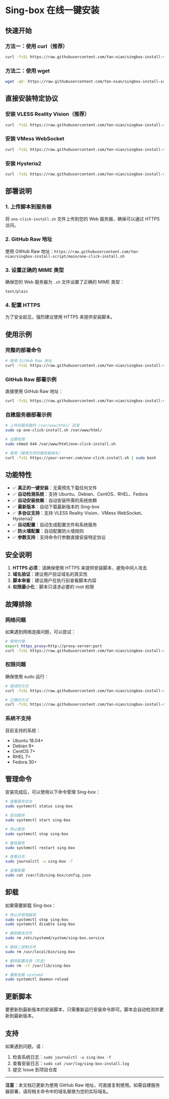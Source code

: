 # Sing-box 在线一键安装

## 快速开始

### 方法一：使用 curl（推荐）
```bash
curl -fsSL https://raw.githubusercontent.com/Yan-nian/singbox-install-script/main/one-click-install.sh | sudo bash
```

### 方法二：使用 wget
```bash
wget -qO- https://raw.githubusercontent.com/Yan-nian/singbox-install-script/main/one-click-install.sh | sudo bash
```

## 直接安装特定协议

### 安装 VLESS Reality Vision（推荐）
```bash
curl -fsSL https://raw.githubusercontent.com/Yan-nian/singbox-install-script/main/one-click-install.sh | sudo bash -s -- --vless
```

### 安装 VMess WebSocket
```bash
curl -fsSL https://raw.githubusercontent.com/Yan-nian/singbox-install-script/main/one-click-install.sh | sudo bash -s -- --vmess
```

### 安装 Hysteria2
```bash
curl -fsSL https://raw.githubusercontent.com/Yan-nian/singbox-install-script/main/one-click-install.sh | sudo bash -s -- --hysteria2
```

## 部署说明

### 1. 上传脚本到服务器
将 `one-click-install.sh` 文件上传到您的 Web 服务器，确保可以通过 HTTPS 访问。

### 2. GitHub Raw 地址
使用 GitHub Raw 地址：`https://raw.githubusercontent.com/Yan-nian/singbox-install-script/main/one-click-install.sh`

### 3. 设置正确的 MIME 类型
确保您的 Web 服务器为 `.sh` 文件设置了正确的 MIME 类型：
```
text/plain
```

### 4. 配置 HTTPS
为了安全起见，强烈建议使用 HTTPS 来提供安装脚本。

## 使用示例

### 完整的部署命令
```bash
# 使用 GitHub Raw 地址
curl -fsSL https://raw.githubusercontent.com/Yan-nian/singbox-install-script/main/one-click-install.sh | sudo bash
```

### GitHub Raw 部署示例
直接使用 GitHub Raw 地址：
```bash
curl -fsSL https://raw.githubusercontent.com/Yan-nian/singbox-install-script/main/one-click-install.sh | sudo bash
```

### 自建服务器部署示例
```bash
# 上传到服务器的 /var/www/html/ 目录
sudo cp one-click-install.sh /var/www/html/

# 设置权限
sudo chmod 644 /var/www/html/one-click-install.sh

# 使用（替换为您的服务器域名）
curl -fsSL https://your-server.com/one-click-install.sh | sudo bash
```

## 功能特性

- ✅ **真正的一键安装**：无需预先下载任何文件
- ✅ **自动检测系统**：支持 Ubuntu、Debian、CentOS、RHEL、Fedora
- ✅ **自动安装依赖**：自动安装所需的系统依赖
- ✅ **最新版本**：自动下载最新版本的 Sing-box
- ✅ **多协议支持**：支持 VLESS Reality Vision、VMess WebSocket、Hysteria2
- ✅ **自动配置**：自动生成配置文件和系统服务
- ✅ **防火墙配置**：自动配置防火墙规则
- ✅ **参数支持**：支持命令行参数直接安装特定协议

## 安全说明

1. **HTTPS 必须**：请确保使用 HTTPS 来提供安装脚本，避免中间人攻击
2. **域名验证**：建议用户验证域名的真实性
3. **脚本审查**：建议用户在执行前查看脚本内容
4. **权限最小化**：脚本只请求必要的 root 权限

## 故障排除

### 网络问题
如果遇到网络连接问题，可以尝试：
```bash
# 使用代理
export https_proxy=http://proxy-server:port
curl -fsSL https://raw.githubusercontent.com/Yan-nian/singbox-install-script/main/one-click-install.sh | sudo bash
```

### 权限问题
确保使用 sudo 运行：
```bash
# 错误的方式
curl -fsSL https://raw.githubusercontent.com/Yan-nian/singbox-install-script/main/one-click-install.sh | bash

# 正确的方式
curl -fsSL https://raw.githubusercontent.com/Yan-nian/singbox-install-script/main/one-click-install.sh | sudo bash
```

### 系统不支持
目前支持的系统：
- Ubuntu 18.04+
- Debian 9+
- CentOS 7+
- RHEL 7+
- Fedora 30+

## 管理命令

安装完成后，可以使用以下命令管理 Sing-box：

```bash
# 查看服务状态
sudo systemctl status sing-box

# 启动服务
sudo systemctl start sing-box

# 停止服务
sudo systemctl stop sing-box

# 重启服务
sudo systemctl restart sing-box

# 查看日志
sudo journalctl -u sing-box -f

# 查看配置
sudo cat /var/lib/sing-box/config.json
```

## 卸载

如果需要卸载 Sing-box：

```bash
# 停止并禁用服务
sudo systemctl stop sing-box
sudo systemctl disable sing-box

# 删除服务文件
sudo rm /etc/systemd/system/sing-box.service

# 删除二进制文件
sudo rm /usr/local/bin/sing-box

# 删除配置目录（可选）
sudo rm -rf /var/lib/sing-box

# 重新加载 systemd
sudo systemctl daemon-reload
```

## 更新脚本

要更新到最新版本的安装脚本，只需重新运行安装命令即可。脚本会自动检测并更新到最新版本。

## 支持

如果遇到问题，请：
1. 检查系统日志：`sudo journalctl -u sing-box -f`
2. 查看安装日志：`sudo cat /var/log/sing-box-install.log`
3. 提交 Issue 到项目仓库

---

**注意**：本文档已更新为使用 GitHub Raw 地址，可直接复制使用。如需自建服务器部署，请将相关命令中的域名替换为您的实际域名。